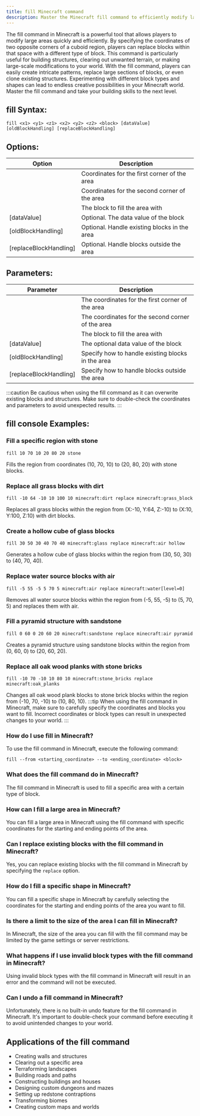 ```yaml
---
title: fill Minecraft command
description: Master the Minecraft fill command to efficiently modify large areas in your world. Learn how to use this powerful tool to quickly replace blocks and create intricate structures with ease.
---
```


The fill command in Minecraft is a powerful tool that allows players to modify large areas quickly and efficiently. By specifying the coordinates of two opposite corners of a cuboid region, players can replace blocks within that space with a different type of block. This command is particularly useful for building structures, clearing out unwanted terrain, or making large-scale modifications to your world. With the fill command, players can easily create intricate patterns, replace large sections of blocks, or even clone existing structures. Experimenting with different block types and shapes can lead to endless creative possibilities in your Minecraft world. Master the fill command and take your building skills to the next level.
## fill Syntax:
```console
fill <x1> <y1> <z1> <x2> <y2> <z2> <block> [dataValue] [oldBlockHandling] [replaceBlockHandling]
```
## Options:
| Option                | Description                                    |
|-----------------------|------------------------------------------------|
| <x1> <y1> <z1>        | Coordinates for the first corner of the area   |
| <x2> <y2> <z2>        | Coordinates for the second corner of the area  |
| <block>               | The block to fill the area with                |
| [dataValue]           | Optional. The data value of the block          |
| [oldBlockHandling]    | Optional. Handle existing blocks in the area   |
| [replaceBlockHandling]| Optional. Handle blocks outside the area       |

## Parameters:
| Parameter            | Description                                  |
|----------------------|----------------------------------------------|
| <x1> <y1> <z1>       | The coordinates for the first corner of the area   |
| <x2> <y2> <z2>       | The coordinates for the second corner of the area  |
| <block>              | The block to fill the area with                     |
| [dataValue]          | The optional data value of the block                |
| [oldBlockHandling]   | Specify how to handle existing blocks in the area   |
| [replaceBlockHandling]| Specify how to handle blocks outside the area       |

:::caution
Be cautious when using the fill command as it can overwrite existing blocks and structures. Make sure to double-check the coordinates and parameters to avoid unexpected results.
:::
## fill console Examples:
### Fill a specific region with stone
```console
fill 10 70 10 20 80 20 stone
```
Fills the region from coordinates (10, 70, 10) to (20, 80, 20) with stone blocks.

### Replace all grass blocks with dirt
```console
fill -10 64 -10 10 100 10 minecraft:dirt replace minecraft:grass_block
```
Replaces all grass blocks within the region from (X:-10, Y:64, Z:-10) to (X:10, Y:100, Z:10) with dirt blocks.

### Create a hollow cube of glass blocks
```console
fill 30 50 30 40 70 40 minecraft:glass replace minecraft:air hollow
```
Generates a hollow cube of glass blocks within the region from (30, 50, 30) to (40, 70, 40).

### Replace water source blocks with air
```console
fill -5 55 -5 5 70 5 minecraft:air replace minecraft:water[level=0]
```
Removes all water source blocks within the region from (-5, 55, -5) to (5, 70, 5) and replaces them with air.

### Fill a pyramid structure with sandstone
```console
fill 0 60 0 20 60 20 minecraft:sandstone replace minecraft:air pyramid
```
Creates a pyramid structure using sandstone blocks within the region from (0, 60, 0) to (20, 60, 20).

### Replace all oak wood planks with stone bricks
```console
fill -10 70 -10 10 80 10 minecraft:stone_bricks replace minecraft:oak_planks
```
Changes all oak wood plank blocks to stone brick blocks within the region from (-10, 70, -10) to (10, 80, 10).
:::tip
When using the fill command in Minecraft, make sure to carefully specify the coordinates and blocks you want to fill. Incorrect coordinates or block types can result in unexpected changes to your world.
:::

### How do I use fill in Minecraft?
To use the fill command in Minecraft, execute the following command:
```console
fill --from <starting_coordinate> --to <ending_coordinate> <block>
```

### What does the fill command do in Minecraft?
The fill command in Minecraft is used to fill a specific area with a certain type of block.

### How can I fill a large area in Minecraft?
You can fill a large area in Minecraft using the fill command with specific coordinates for the starting and ending points of the area.

### Can I replace existing blocks with the fill command in Minecraft?
Yes, you can replace existing blocks with the fill command in Minecraft by specifying the `replace` option.

### How do I fill a specific shape in Minecraft?
You can fill a specific shape in Minecraft by carefully selecting the coordinates for the starting and ending points of the area you want to fill.

### Is there a limit to the size of the area I can fill in Minecraft?
In Minecraft, the size of the area you can fill with the fill command may be limited by the game settings or server restrictions.

### What happens if I use invalid block types with the fill command in Minecraft?
Using invalid block types with the fill command in Minecraft will result in an error and the command will not be executed.

### Can I undo a fill command in Minecraft?
Unfortunately, there is no built-in undo feature for the fill command in Minecraft. It's important to double-check your command before executing it to avoid unintended changes to your world.
## Applications of the fill command

- Creating walls and structures
- Clearing out a specific area
- Terraforming landscapes
- Building roads and paths
- Constructing buildings and houses
- Designing custom dungeons and mazes
- Setting up redstone contraptions
- Transforming biomes
- Creating custom maps and worlds